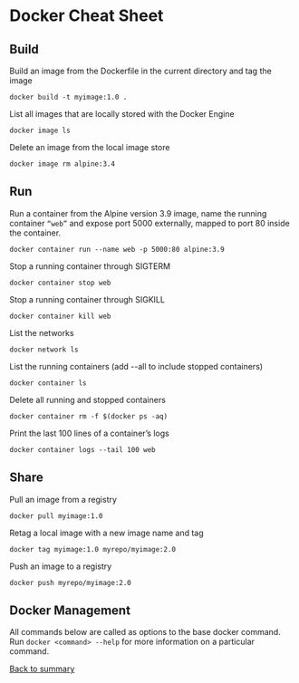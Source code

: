 # Docker Cheat Sheet

## Build

Build an image from the Dockerfile in the
current directory and tag the image

```shell
docker build -t myimage:1.0 .
```

List all images that are locally stored with the Docker Engine

```shell
docker image ls
```

Delete an image from the local image store

```shell
docker image rm alpine:3.4
```

## Run

Run a container from the Alpine version 3.9
image, name the running container ``“web”`` and expose port 5000 externally,
mapped to port 80 inside the container.

```shell
docker container run --name web -p 5000:80 alpine:3.9
```

Stop a running container through SIGTERM

```shell
docker container stop web
```

Stop a running container through SIGKILL

```shell
docker container kill web
```

List the networks

```shell
docker network ls
```

List the running containers (add --all to include stopped containers)

```shell
docker container ls
```

Delete all running and stopped containers

```shell
docker container rm -f $(docker ps -aq)
```

Print the last 100 lines of a container’s logs

```shell
docker container logs --tail 100 web
```

## Share

Pull an image from a registry

```shell
docker pull myimage:1.0
```

Retag a local image with a new image name and tag

```shell
docker tag myimage:1.0 myrepo/myimage:2.0
```

Push an image to a registry

```shell
docker push myrepo/myimage:2.0
```

## Docker Management

All commands below are called as options to the base
docker command. Run ``docker <command> --help``
for more information on a particular command.

[Back to summary](/README.md)